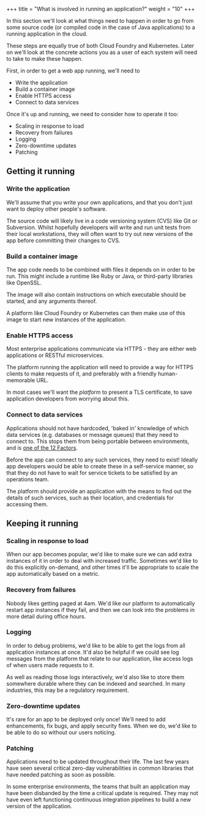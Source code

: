 +++
title = "What is involved in running an application?"
weight = "10"
+++

In this section we'll look at what things need to happen in order to go from some source code (or compiled code in the case of Java applications) to a running application in the cloud.

These steps are equally true of both Cloud Foundry and Kubernetes. Later on we'll look at the concrete actions you as a user of each system will need to take to make these happen.

First, in order to get a web app running, we'll need to

* Write the application
* Build a container image
* Enable HTTPS access
* Connect to data services

Once it's up and running, we need to consider how to operate it too:

* Scaling in response to load
* Recovery from failures
* Logging
* Zero-downtime updates
* Patching

## Getting it running

### Write the application

We'll assume that you write your own applications, and that you don't just want to deploy other people's software.

The source code will likely live in a code versioning system (CVS) like Git or Subversion. Whilst hopefully developers will write and run unit tests from their local workstations, they will often want to try out new versions of the app before committing their changes to CVS.

### Build a container image

The app code needs to be combined with files it depends on in order to be run. This might include a runtime like Ruby or Java, or third-party libraries like OpenSSL.

The image will also contain instructions on which executable should be started, and any arguments thereof.

A platform like Cloud Foundry or Kubernetes can then make use of this image to start new instances of the application.

### Enable HTTPS access

Most enterprise applications communicate via HTTPS - they are either web applications or RESTful microservices.

The platform running the application will need to provide a way for HTTPS clients to make requests of it, and preferably with a friendly human-memorable URL.

In most cases we'll want the _platform_ to present a TLS certificate, to save application developers from worrying about this.

### Connect to data services

Applications should not have hardcoded, 'baked in' knowledge of which data services (e.g. databases or message queues) that they need to connect to. This stops them from being portable between environments, and is [one of the 12 Factors](https://12factor.net/backing-services).

Before the app can connect to any such services, they need to exist! Ideally app developers would be able to create these in a self-service manner, so that they do not have to wait for service tickets to be satisfied by an operations team.

The platform should provide an application with the means to find out the details of such services, such as their location, and credentials for accessing them.

## Keeping it running

### Scaling in response to load

When our app becomes popular, we'd like to make sure we can add extra instances of it in order to deal with increased traffic. Sometimes we'd like to do this explicitly on-demand, and other times it'll be appropriate to scale the app automatically based on a metric.

### Recovery from failures

Nobody likes getting paged at 4am. We'd like our platform to automatically restart app instances if they fail, and then we can look into the problems in more detail during office hours.

### Logging

In order to debug problems, we'd like to be able to get the logs from all application instances at once. It'd also be helpful if we could see log messages from the platform that relate to our application, like access logs of when users made requests to it.

As well as reading those logs interactively, we'd also like to store them somewhere durable where they can be indexed and searched. In many industries, this may be a regulatory requirement.

### Zero-downtime updates

It's rare for an app to be deployed only once! We'll need to add enhancements, fix bugs, and apply security fixes. When we do, we'd like to be able to do so without our users noticing.

### Patching

Applications need to be updated throughout their life. The last few years have seen several critical zero-day vulnerabilities in common libraries that have needed patching as soon as possible.

In some enterprise environments, the teams that built an application may have been disbanded by the time a critical update is required. They may not have even left functioning continuous integration pipelines to build a new version of the application.
